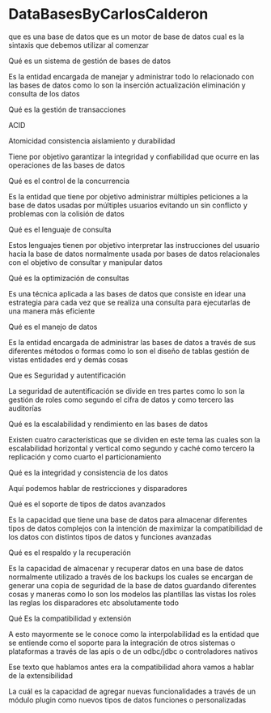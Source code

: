 # DataBasesByCarlosCalderon



que es una base de datos
que es un motor de base de datos
cual es la sintaxis que debemos utilizar al comenzar





Qué es un sistema de gestión de bases de datos 

Es la entidad encargada de manejar y administrar todo lo relacionado con las bases de datos como lo son la inserción actualización eliminación y consulta de los datos 

Qué es la gestión de transacciones 

ACID

Atomicidad consistencia aislamiento y durabilidad 

Tiene por objetivo garantizar la integridad y confiabilidad que ocurre en las operaciones de las bases de datos 


Qué es el control de la concurrencia 

Es la entidad que tiene por objetivo administrar múltiples peticiones a la base de datos usadas por múltiples usuarios evitando un sin conflicto y problemas con la colisión de datos 

Qué es el lenguaje de consulta 

Estos lenguajes tienen por objetivo interpretar las instrucciones del usuario hacia la base de datos normalmente usada por bases de datos relacionales con el objetivo de consultar y manipular datos 

Qué es la optimización de consultas 

Es una técnica aplicada a las bases de datos que consiste en idear una estrategia para cada vez que se realiza una consulta para ejecutarlas de una manera más eficiente

Qué es el manejo de datos 

Es la entidad encargada de administrar las bases de datos a través de sus diferentes métodos o formas como lo son el diseño de tablas gestión de vistas entidades erd y demás cosas 

Que es Seguridad y autentificación 

La seguridad de autentificación se divide en tres partes como lo son la gestión de roles como segundo el cifra de datos y como tercero las auditorías 

Qué es la escalabilidad y rendimiento en las bases de datos 

Existen cuatro características que se dividen en este tema las cuales son la escalabilidad horizontal y vertical como segundo y caché como tercero la replicación y como cuarto el particionamiento 

Qué es la integridad y consistencia de los datos 

Aquí podemos hablar de restricciones y disparadores 

Qué es el soporte de tipos de datos avanzados 

Es la capacidad que tiene una base de datos para almacenar diferentes tipos de datos complejos con la intención de maximizar la compatibilidad de los datos con distintos tipos de datos y funciones avanzadas 

Qué es el respaldo y la recuperación 

Es la capacidad de almacenar y recuperar datos en una base de datos normalmente utilizado a través de los backups los cuales se encargan de generar una copia de seguridad de la base de datos guardando diferentes cosas y maneras como lo son los modelos las plantillas las vistas los roles las reglas los disparadores etc absolutamente todo 

Qué Es la compatibilidad y extensión

A esto mayormente se le conoce como la interpolabilidad es la entidad que se entiende como el soporte para la integración de otros sistemas o plataformas a través de las apis o de un odbc/jdbc o controladores nativos 

Ese texto que hablamos antes era la compatibilidad ahora vamos a hablar de la extensibilidad 

La cuál es la capacidad de agregar nuevas funcionalidades a través de un módulo plugin como nuevos tipos de datos funciones o personalizadas 





